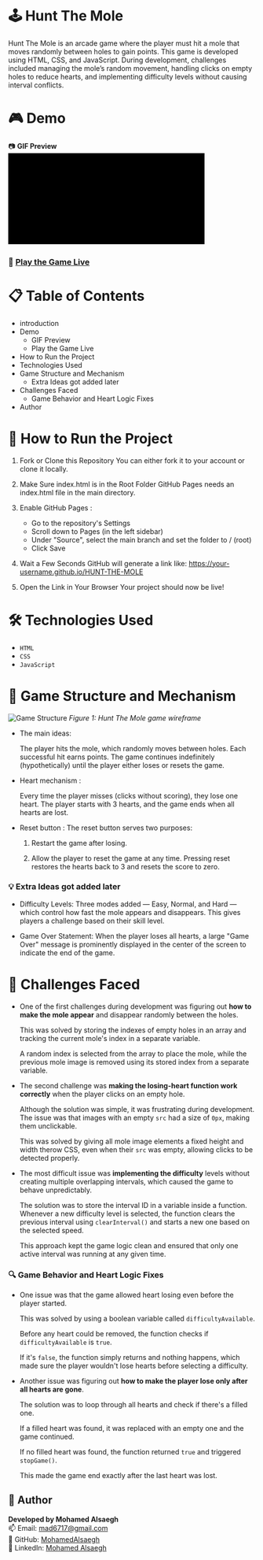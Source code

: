 # 🕹️ Hunt The Mole

Hunt The Mole is an arcade game where the player must hit a mole that moves randomly between holes to gain points. This game is developed using HTML, CSS, and JavaScript. During development, challenges included managing the mole’s random movement, handling clicks on empty holes to reduce hearts, and implementing difficulty levels without causing interval conflicts.

# 🎮 Demo

📷 **GIF Preview**  
![Watch the demo video !](demo.gif)

### 🔗 **[Play the Game Live](https://hunt-the-mole.surge.sh/)**

<!-- Visual preview or link to live demo. -->

# 📋 Table of Contents

- introduction
- Demo
  - GIF Preview
  - Play the Game Live
- How to Run the Project
- Technologies Used
- Game Structure and Mechanism
  - Extra Ideas got added later
- Challenges Faced
  - Game Behavior and Heart Logic Fixes
- Author

# 🚀 How to Run the Project

1. Fork or Clone this Repository You can either fork it to your account or clone it locally.
2. Make Sure index.html is in the Root Folder GitHub Pages needs an index.html file in the main directory.
3. Enable GitHub Pages :
   - Go to the repository's Settings
   - Scroll down to Pages (in the left sidebar)
   - Under "Source", select the main branch and set the folder to / (root)
   - Click Save
4. Wait a Few Seconds GitHub will generate a link like: https://your-username.github.io/HUNT-THE-MOLE

5. Open the Link in Your Browser Your project should now be live!

# 🛠 Technologies Used

- `HTML`
- `CSS`
- `JavaScript`

# 🧠 Game Structure and Mechanism

![Game Structure](https://i.imgur.com/T4VM26g.jpeg)
_Figure 1: Hunt The Mole game wireframe_

- The main ideas:

  The player hits the mole, which randomly moves between holes. Each successful hit earns points. The game continues indefinitely (hypothetically) until the player either loses or resets the game.

- Heart mechanism :

  Every time the player misses (clicks without scoring), they lose one heart. The player starts with 3 hearts, and the game ends when all hearts are lost.

- Reset button : The reset button serves two purposes:

  1. Restart the game after losing.

  2. Allow the player to reset the game at any time.
     Pressing reset restores the hearts back to 3 and resets the score to zero.

### 💡 Extra Ideas got added later

- Difficulty Levels: Three modes added — Easy, Normal, and Hard — which control how fast the mole appears and disappears. This gives players a challenge based on their skill level.

- Game Over Statement: When the player loses all hearts, a large "Game Over" message is prominently displayed in the center of the screen to indicate the end of the game.

# 🧩 Challenges Faced <!-- Problems encountered during development and how you solved them. -->

- One of the first challenges during development was figuring out **how to make the mole appear** and disappear randomly between the holes.

  This was solved by storing the indexes of empty holes in an array and tracking the current mole's index in a separate variable.

  A random index is selected from the array to place the mole, while the previous mole image is removed using its stored index from a separate variable.

- The second challenge was **making the losing-heart function work correctly** when the player clicks on an empty hole.

  Although the solution was simple, it was frustrating during development. The issue was that images with an empty `src` had a size of `0px`, making them unclickable.

  This was solved by giving all mole image elements a fixed height and width therow CSS, even when their `src` was empty, allowing clicks to be detected properly.

- The most difficult issue was **implementing the difficulty** levels without creating multiple overlapping intervals, which caused the game to behave unpredictably.

  The solution was to store the interval ID in a variable inside a function. Whenever a new difficulty level is selected, the function clears the previous interval using `clearInterval()` and starts a new one based on the selected speed.

  This approach kept the game logic clean and ensured that only one active interval was running at any given time.

### 🔍 Game Behavior and Heart Logic Fixes

- One issue was that the game allowed heart losing even before the player started.

  This was solved by using a boolean variable called `difficultyAvailable`.

  Before any heart could be removed, the function checks if `difficultyAvailable` is `true`.

  If it's `false`, the function simply returns and nothing happens, which made sure the player wouldn't lose hearts before selecting a difficulty.

- Another issue was figuring out **how to make the player lose only after all hearts are gone**.

  The solution was to loop through all hearts and check if there's a filled one.

  If a filled heart was found, it was replaced with an empty one and the game continued.

  If no filled heart was found, the function returned `true` and triggered `stopGame()`.

  This made the game end exactly after the last heart was lost.

## 👤 Author

**Developed by Mohamed Alsaegh**  
📫 Email: [mad6717@gmail.com](mailto:mad6717@gmail.com)  
🔗 GitHub: [MohamedAlsaegh](https://github.com/MohamedAlsaegh)  
💼 LinkedIn: [Mohamed Alsaegh](https://www.linkedin.com/in/mohamed-alsaegh-304ab31a3/)

<!-- How to reach you or link to your profile. -->
